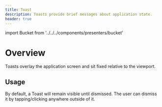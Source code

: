 ```yaml
---
title: Toast
description: Toasts provide brief messages about application state.
header: true
---
```


import Bucket from '../../../components/presenters/bucket'

<div className="bucket__container">
  <Bucket type="sketch" url="https://docs.royalnavy.io/design-system.sketch" />
  <Bucket type="storybook" url="https://storybook.royalnavy.io/?path=/docs/toast--default" />
</div>

# Overview
Toasts overlay the application screen and sit fixed relative to the viewport.

## Usage
By default, a Toast will remain visible until dismissed. The user can dismiss it by tapping/clicking anywhere outside of it.

